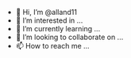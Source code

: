 - 👋 Hi, I’m @alland11
- 👀 I’m interested in ...
- 🌱 I’m currently learning ...
- 💞️ I’m looking to collaborate on ...
- 📫 How to reach me ...

<!---
alland11/alland11 is a ✨ special ✨ repository because its `README.md` (this file) appears on your GitHub profile.
You can click the Preview link to take a look at your changes.
--->
<!--
And here is my Pirple assignement 12

Language: Estonian
Kuigi Javascript ei ole "puhas" objektorienteeritud programmeerimiskeel, on selles siiski teatud konstruktsioonid,
mis võimaldavad objektorienteeritust kasutada. 

Millal üldse OOP lähenemist kasutada (võrreldes sündmuspõhise või protseduurilise lähenemisviisiga)? 
Peamiselt siis, kui OOP eeliseid saab "ära kasutada"
1) Projekti kallal on palju programmeerijaid ning "kõik ei pea kõigest aru saama". Objektide sisse saab keerukust "ära peita".
2) Kui koodi on hea/vajalik korduvkasutada ja jagada. Saab ära kasutada OOP pärimist ja/või prototüüpe.
3) Kui projekt kestab pikka aega ja pidevalt ajas muutub. OOP võimaldab "isoleerida" koodiosi nii, et muudatused ühes osas ei riku (kogemata) ära teisi.
4) Kui projekt on pigem suur/väga suur, siis aitab OOP tõenäoliselt koodi ja selle muudatusi paremini hallata
5) Üks tähelepanek - kui koodis/süsteemis on juba loomupäraselt palju "olekuga" asju (objekte :) - nagu näitekls GUIs - nupud, näidikud jmt kasutaja interaktsiooni nõudvad asjad)
siis võiks seal kaaluda OOP lähenemist

Üldine nõuanne on aga see: kui asi tõotab minna piisavalt suureks ja keerukaks, et ära kasutada (ja neist kasu saada, mitte üksnes "kasutada") OOP peamisi omadusi
1) encapsulation 2) pärimine 3) abstraktsioon ja 4) polümorfism, - siis oleks mõistlik OOP ka kasutusele võtta.

Näitena (triviaalne, aga siiski) võiks OOP puhul kõne alla tulla veebipood/e-pood.

Peamised kasutuslood:
1) Kasutajana tahan ma e-poest kaupu sirvida, nähes nende pilte, omadusi, hinda, saadavust
2) Kasutajana tahan ma e-poest kaupu oma ostukorvi lisada ja eemaldada
3) Kasutajana tahan ma valida kauba kättetoimetuse viisi, kauba eest maksta
3) Kasutajana tahan ma saada "püsikasutajaks", et iga kord oma andmeid ei peaks sisestama
4) Kasutajana tahan ma oma püsikasutaja andmeid muuta või konto kustutada (DGPR!)
5) ... Edasi võib mõelda veel muid võimalikke kasutuslugusid nagu ostuajaloo ja tellimuste täitmise vaatamine, kauba tagastamine, kauba kohta hinnangu andmine, jne, aga praeguseks siin aitab.

Peamised objektid ning nende atribuudid ja meetodid
1) Kasutaja
  1.1. Kasutajanimi (= e-posti aadress) ja nimi
  1.2. Parool
  1.3. Makseviisid
  1.3. Tarneaadressid
  1.4. Ostuajalugu (koosneb tellimustest)
  
  
2) Kaup
  2.1. Pilt
  2.2. Omadused
  2.3. Hind
  2.4. Laoseis (väheneb, kui kaup lisatakse korvi, suureneb, kui kaupa tuuakse juurde või pannakse korvist tagasi)
  
  
3) Ostukorv
  3.1. Kaup ja kogus (saab korvi lisada ja eemaldada)
  

4) Tellimus - ostukorv "muutub" tellimuseks, kui korvis olev kaup "ära ostetakse"
  4.1. Ostukorvi sisu (kaup * kogus)
  4.2. Ostu/tarne aeg
  4.3. Makseviis
  4.4. Tarneviis


Pseudokood Kasutaja lugu

:: Kasutaja siseneb lehele
IF Kasutaja tahab sisse logida CREATE objekt Kasutaja, UPDATE objekt Kasutaja
:: Kasutaja sirvib kaupa -> CREATE objekt Ostukorv
:: Kasutaja lisab/eemaldab kauba -> UPDATE objekt Ostukorv objektiga Kaup
:: Kasutaja vormistab tellimuse -> CREATE Objekt Tellimus, DELETE Objekt Ostukorv
:: IF Objekt Kasutaja UPDATE objekt Kasutaja objektiga Tellimus


Pseudokood BAckoffice admin lugu
IF tuli uus kaup CREATE objekt Kaup, UPDATE objekt KAUP
IF kaup läks müügilt ära DELETE objekt Kaup
IF kaupa tuli juurde UPDATE objekt Kaup

--->
